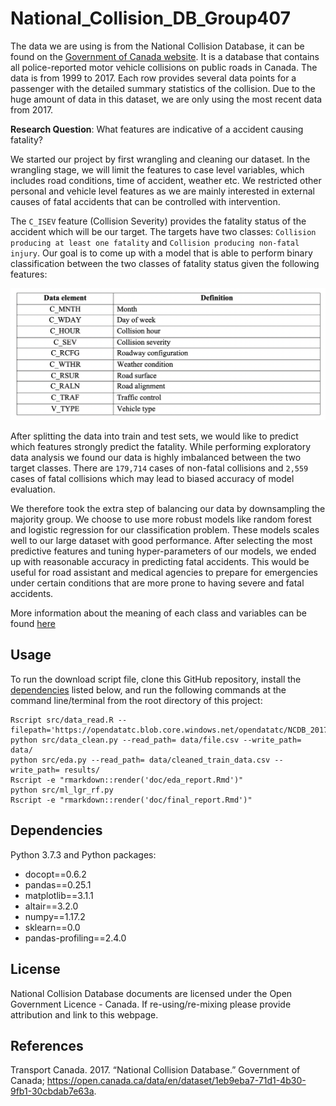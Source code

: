 # National_Collision_DB_Group407

The data we are using is from the National Collision Database, it can be found on the [Government of Canada website](https://open.canada.ca/data/en/dataset/1eb9eba7-71d1-4b30-9fb1-30cbdab7e63a). It is a database that contains all police-reported motor vehicle collisions on public roads in Canada. The data is from 1999 to 2017. Each row provides several data points for a passenger with the detailed summary statistics of the collision. Due to the huge amount of data in this dataset, we are only using the most recent data from 2017.

**Research Question**: What features are indicative of a accident causing fatality?

We started our project by first wrangling and cleaning our dataset. In the wrangling stage, we will limit the features to case level variables, which includes road conditions, time of accident, weather etc. We restricted other personal and vehicle level features as we are mainly interested in external causes of fatal accidents that can be controlled with intervention.

The `C_ISEV` feature (Collision Severity) provides the fatality status of the accident which will be our target. The targets have two classes: `Collision producing at least one fatality` and `Collision producing non-fatal injury`. Our goal is to come up with a model that is able to perform binary classification between the two classes of fatality status given the following features:

![Features](img/Features.png)

After splitting the data into train and test sets, we would like to predict which features strongly predict the fatality. While performing exploratory data analysis we found our data is highly imbalanced between the two target classes. There are `179,714` cases of non-fatal collisions and `2,559` cases of fatal collisions which may lead to biased accuracy of model evaluation.

We therefore took the extra step of balancing our data by downsampling the majority group. We choose to use more robust models like random forest and logistic regression for our classification problem. These models scales well to our large dataset with good performance. After selecting the most predictive features and tuning hyper-parameters of our models, we ended up with reasonable accuracy in predicting fatal accidents. This would be useful for road assistant and medical agencies to prepare for emergencies under certain conditions that are more prone to having severe and fatal accidents.

More information about the meaning of each class and variables can be found [here](https://github.com/rita-ni/National_Collision_DB_Group407/blob/master/data/NCDB_Dictionary.pdf)


## Usage

To run the download script file, clone this GitHub repository, install the
[dependencies](#dependencies) listed below, and run the following
commands at the command line/terminal from the root directory of this
project:

    Rscript src/data_read.R --filepath='https://opendatatc.blob.core.windows.net/opendatatc/NCDB_2017.csv'
    python src/data_clean.py --read_path= data/file.csv --write_path= data/
    python src/eda.py --read_path= data/cleaned_train_data.csv --write_path= results/
    Rscript -e "rmarkdown::render('doc/eda_report.Rmd')"
    python src/ml_lgr_rf.py
    Rscript -e "rmarkdown::render('doc/final_report.Rmd')"

## Dependencies
Python 3.7.3 and Python packages:
- docopt==0.6.2
- pandas==0.25.1
- matplotlib==3.1.1
- altair==3.2.0
- numpy==1.17.2
- sklearn==0.0
- pandas-profiling==2.4.0

## License
National Collision Database documents are licensed under the
Open Government Licence - Canada. If re-using/re-mixing please provide attribution and link to this webpage.

## References
<div id="refs" class="references">
<div id="ref-Transport Canada 2017">

Transport Canada. 2017. “National Collision Database.”
Government of Canada; <https://open.canada.ca/data/en/dataset/1eb9eba7-71d1-4b30-9fb1-30cbdab7e63a>.

</div>
